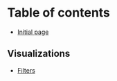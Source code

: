 # Table of contents

* [Initial page](README.md)

## Visualizations

* [Filters](visualizations/filters.md)

